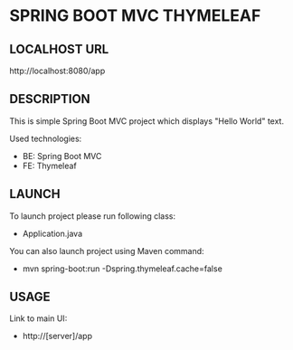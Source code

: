 SPRING BOOT MVC THYMELEAF
=========================


LOCALHOST URL
-------------

http://localhost:8080/app


DESCRIPTION
-----------

This is simple Spring Boot MVC project which displays "Hello World" text. 

Used technologies:
* BE: Spring Boot MVC
* FE: Thymeleaf
  

LAUNCH
------

To launch project please run following class: 
* Application.java

You can also launch project using Maven command:
* mvn spring-boot:run -Dspring.thymeleaf.cache=false


USAGE
-----

Link to main UI:
* http://[server]/app